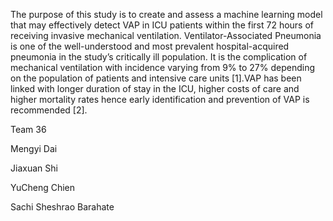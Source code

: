 The purpose of this study is to create and assess a machine learning model that may effectively detect VAP in ICU patients within the first 72 hours of receiving invasive mechanical ventilation.
Ventilator-Associated Pneumonia is one of the well-understood and most prevalent hospital-acquired pneumonia in the study’s critically ill population. It is the complication of mechanical ventilation with incidence varying from 9% to 27%
depending on the population of patients and intensive care units [1].VAP has been linked with longer duration of stay in the ICU, higher costs of care and higher mortality rates hence early identification and prevention of VAP is recommended [2].

Team 36

Mengyi Dai

Jiaxuan Shi

YuCheng Chien

Sachi Sheshrao Barahate
